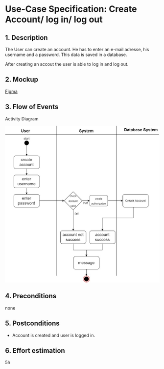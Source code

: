 # Use-Case Specification: Create Account/ log in/ log out

## 1. Description

The User can create an account. He has to enter an e-mail adresse, his username and a password. This data is saved in a database.

After creating an accout the user is able to log in and log out.

## 2. Mockup

[Figma](https://www.figma.com/file/XRUuv4HZqI6cuHeXbQo036/Common?node-id=24%3A3&t=YM5BT3cBV1LbIeVL-1)

## 3. Flow of Events

Activity Diagram

![CreateAccountActivityDiagram](/docs/activity_diagrams/CreateAccountActivityDiagram.jpg)

## 4. Preconditions

none

## 5. Postconditions

- Account is created and user is logged in.

## 6. Effort estimation
5h
